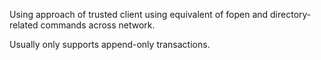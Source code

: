 Using approach of trusted client using equivalent of fopen and directory-related commands across network. 

Usually only supports append-only transactions.



